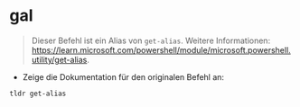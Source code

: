 # gal

> Dieser Befehl ist ein Alias von `get-alias`.
> Weitere Informationen: <https://learn.microsoft.com/powershell/module/microsoft.powershell.utility/get-alias>.

- Zeige die Dokumentation für den originalen Befehl an:

`tldr get-alias`
